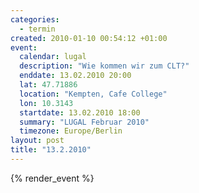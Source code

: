 ```yaml
--- 
categories: 
  - termin
created: 2010-01-10 00:54:12 +01:00
event: 
  calendar: lugal
  description: "Wie kommen wir zum CLT?"
  enddate: 13.02.2010 20:00
  lat: 47.71886
  location: "Kempten, Cafe College"
  lon: 10.3143
  startdate: 13.02.2010 18:00
  summary: "LUGAL Februar 2010"
  timezone: Europe/Berlin
layout: post
title: "13.2.2010"
---
```


{% render_event %}


